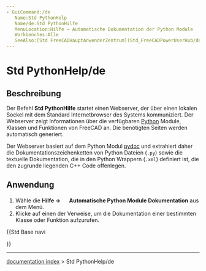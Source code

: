```yaml
---
- GuiCommand:/de
   Name:Std PythonHelp
   Name/de:Std PythonHilfe
   MenuLocation:Hilfe → Automatische Dokumentation der Python Module
   Workbenches:Alle
   SeeAlso:[Std FreeCADHauptAnwenderZentrum](Std_FreeCADPowerUserHub/de.md)
---
```


# Std PythonHelp/de

## Beschreibung

Der Befehl **Std PythonHilfe** startet einen Webserver, der über einen lokalen Sockel mit dem Standard Internetbrowser des Systems kommuniziert. Der Webserver zeigt Informationen über die verfügbaren [Python](Python/de.md) Module, Klassen und Funktionen von FreeCAD an. Die benötigten Seiten werden automatisch generiert.

Der Webserver basiert auf dem Python Modul [pydoc](https://docs.python.org/3.8/library/pydoc.html#module-pydoc) und extrahiert daher die Dokumentationszeichenketten von Python Dateien (`.py`) sowie die textuelle Dokumentation, die in den Python Wrappern (`.xml`) definiert ist, die den zugrunde liegenden C++ Code offenlegen.

## Anwendung

1.  Wähle die **Hilfe → <img src="images/Std_PythonHelp.svg" width=16px> Automatische Python Module Dokumentation** aus dem Menü.
2.  Klicke auf einen der Verweise, um die Dokumentation einer bestimmten Klasse oder Funktion aufzurufen.





{{Std Base navi

}}

---
[documentation index](../README.md) > Std PythonHelp/de
